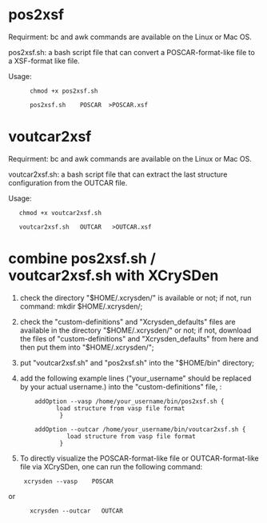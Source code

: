 
# pos2xsf
Requirment: bc and awk commands are available on the Linux or Mac OS. 

pos2xsf.sh: a bash script file that can convert a POSCAR-format-like file to a XSF-format like file.

Usage:   

          chmod +x pos2xsf.sh

          pos2xsf.sh    POSCAR  >POSCAR.xsf
# voutcar2xsf
Requirment: bc and awk commands are available on the Linux or Mac OS. 

voutcar2xsf.sh:  a bash script file that can extract the last structure configuration from the OUTCAR file.

Usage: 
       
       chmod +x voutcar2xsf.sh

       voutcar2xsf.sh   OUTCAR   >OUTCAR.xsf
 
# combine pos2xsf.sh / voutcar2xsf.sh with XCrySDen
1. check the directory "$HOME/.xcrysden/" is available or not; if not, run command: mkdir $HOME/.xcrysden/;

2. check the "custom-definitions" and  "Xcrysden_defaults" files are available in the directory "$HOME/.xcrysden/" or not; if not, download the files of "custom-definitions" and "Xcrysden_defaults" from here and then put them into "$HOME/.xcrysden/";

3. put "voutcar2xsf.sh" and "pos2xsf.sh" into the "$HOME/bin" directory;

4. add the following example lines ("your_username" should be replaced by your actual username.) into the "custom-definitions" file, :


           addOption --vasp /home/your_username/bin/pos2xsf.sh {
                 load structure from vasp file format
                  }
                  
           addOption --outcar /home/your_username/bin/voutcar2xsf.sh {
                    load structure from vasp file format
                  }
  5. To directly visualize the POSCAR-format-like file or OUTCAR-format-like file via XCrySDen, one can run the following command:
  
          xcrysden --vasp    POSCAR
  
  or
  
          xcrysden --outcar   OUTCAR
  



          

